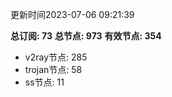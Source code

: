 更新时间2023-07-06 09:21:39

**总订阅: 73**
**总节点: 973**
**有效节点: 354**
- v2ray节点: 285
- trojan节点: 58
- ss节点: 11
